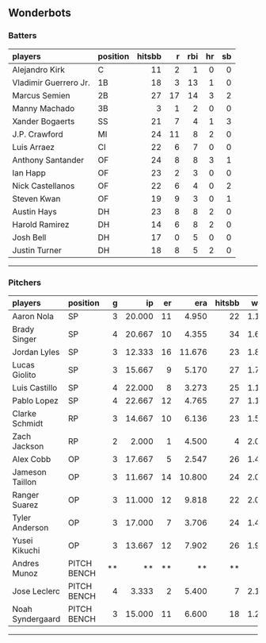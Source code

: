 ## Wonderbots

### Batters

 
|players               |position | hitsbb|  r| rbi| hr| sb| 
|:---------------------|:--------|------:|--:|---:|--:|--:| 
|Alejandro Kirk        |C        |     11|  2|   1|  0|  0| 
|Vladimir Guerrero Jr. |1B       |     18|  3|  13|  1|  0| 
|Marcus Semien         |2B       |     27| 17|  14|  3|  2| 
|Manny Machado         |3B       |      3|  1|   2|  0|  0| 
|Xander Bogaerts       |SS       |     21|  7|   4|  1|  3| 
|J.P. Crawford         |MI       |     24| 11|   8|  2|  0| 
|Luis Arraez           |CI       |     22|  6|   7|  0|  0| 
|Anthony Santander     |OF       |     24|  8|   8|  3|  1| 
|Ian Happ              |OF       |     23|  2|   3|  0|  0| 
|Nick Castellanos      |OF       |     22|  6|   4|  0|  2| 
|Steven Kwan           |OF       |     19|  9|   3|  0|  1| 
|Austin Hays           |DH       |     23|  8|   8|  2|  0| 
|Harold Ramirez        |DH       |     14|  6|   8|  2|  0| 
|Josh Bell             |DH       |     17|  0|   5|  0|  0| 
|Justin Turner         |DH       |     18|  8|   5|  2|  0| 


* * *

### Pitchers

 
|players          |position    |  g|     ip| er|    era| hitsbb|  whip| so|  w| sv| 
|:----------------|:-----------|--:|------:|--:|------:|------:|-----:|--:|--:|--:| 
|Aaron Nola       |SP          |  3| 20.000| 11|  4.950|     22| 1.100| 21|  1|  0| 
|Brady Singer     |SP          |  4| 20.667| 10|  4.355|     34| 1.645| 16|  1|  0| 
|Jordan Lyles     |SP          |  3| 12.333| 16| 11.676|     23| 1.865|  9|  0|  0| 
|Lucas Giolito    |SP          |  3| 15.667|  9|  5.170|     27| 1.723| 14|  1|  0| 
|Luis Castillo    |SP          |  4| 22.000|  8|  3.273|     25| 1.136| 33|  2|  0| 
|Pablo Lopez      |SP          |  4| 22.667| 12|  4.765|     27| 1.191| 27|  1|  0| 
|Clarke Schmidt   |RP          |  3| 14.667| 10|  6.136|     23| 1.568| 15|  1|  0| 
|Zach Jackson     |RP          |  2|  2.000|  1|  4.500|      4| 2.000|  3|  0|  0| 
|Alex Cobb        |OP          |  3| 17.667|  5|  2.547|     26| 1.472| 14|  2|  0| 
|Jameson Taillon  |OP          |  3| 11.667| 14| 10.800|     24| 2.057|  7|  0|  0| 
|Ranger Suarez    |OP          |  3| 11.000| 12|  9.818|     22| 2.000| 13|  0|  0| 
|Tyler Anderson   |OP          |  3| 17.000|  7|  3.706|     24| 1.412|  6|  1|  0| 
|Yusei Kikuchi    |OP          |  3| 13.667| 12|  7.902|     26| 1.902| 15|  0|  0| 
|Andres Munoz     |PITCH BENCH | **|     **| **|     **|     **|    **| **| **| **| 
|Jose Leclerc     |PITCH BENCH |  4|  3.333|  2|  5.400|      7| 2.100|  5|  0|  0| 
|Noah Syndergaard |PITCH BENCH |  3| 15.000| 11|  6.600|     18| 1.200| 12|  0|  0| 


* * *


